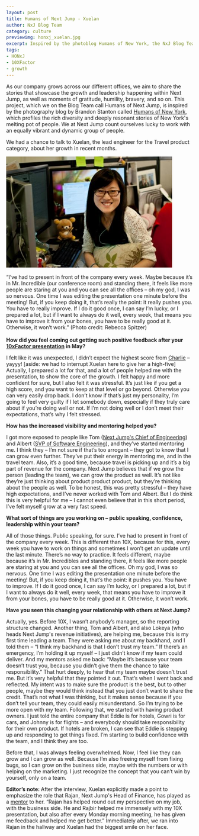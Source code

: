 ```yaml
---
layout: post
title: Humans of Next Jump - Xuelan
author: NxJ Blog Team
category: culture
previewimg: honxj_xuelan.jpg
excerpt: Inspired by the photoblog Humans of New York, the NxJ Blog Team is kicking off a project called Humans of Next Jump, aiming to share the stories that showcase the growth and leadership happening within Next Jump, as well as moments of gratitude, humility, bravery, and so on.  We had a chance to talk to Xuelan, the lead engineer for the Travel product category, about her growth in recent months.
tags:
- HONxJ
- 10XFactor
- growth
---
```


As our company grows across our different offices, we aim to share the stories that showcase the growth and leadership happening within Next Jump, as well as moments of gratitude, humility, bravery, and so on.  This project, which we on the Blog Team call Humans of Next Jump, is inspired by the photography blog by Brandon Stanton called <a href="http://www.humansofnewyork.com/">Humans of New York</a>, which profiles the rich diversity and deeply resonant stories of New York's melting pot of people.  We at Next Jump count ourselves lucky to work with an equally vibrant and dynamic group of people.

We had a chance to talk to Xuelan, the lead engineer for the Travel product category, about her growth in recent months.

![Xuelan](/images/honxj_xuelan.jpg)

<div class="imgSubtitle">“I’ve had to present in front of the company every week.    Maybe because it’s in Mr. Incredible (our conference room) and standing there, it feels like more people are staring at you and you can see all the offices –  oh my god, I was so nervous.  One time I was editing the presentation one minute before the meeting!  But, if you keep doing it, that’s really the point: it really pushes you.  You have to really improve.  If I do it good once, I can say I’m lucky, or I prepared a lot, but if I want to always do it well, every week, that means you have to improve it from your bones, you have to be really good at it.  Otherwise, it won’t work.”  (Photo credit: Rebecca Spitzer)</div>
<br/>
<b>How did you feel coming out getting such positive feedback after your <a href="https://www.nextjump.com/about/tenxfactor" target="_blank">10xFactor presentation</a> in May?</b>
 
I felt like it was unexpected, I didn’t expect the highest score from <a href="https://twitter.com/charlieykim">Charlie</a> – yayyy!  [aside: we had to interrupt Xuelan here to give her a high-five]  Actually, I prepared a lot for that, and a lot of people helped me with the presentation, to show the core of the growth.  I felt happy and more confident for sure, but I also felt it was stressful.  It’s just like if you get a high score, and you want to keep at that level or go beyond.  Otherwise you can very easily drop back.  I don’t know if that’s just my personality, I’m going to feel very guilty if I let somebody down, especially if they truly care about if you’re doing well or not.  If I’m not doing well or I don’t meet their expectations, that’s why I felt stressed.
 
<b>How has the increased visibility and mentoring helped you?</b>
 
I got more exposed to people like Tom (<a href="https://twitter.com/Thom_Fuller" target="_blank">Next Jump's Chief of Engineering</a>) and Albert (<a href="https://twitter.com/balcells" target="_blank">SVP of Software Engineering</a>), and they’ve started mentoring me.  I think they – I’m not sure if that’s too arrogant – they got to know that I can grow even further.  They’ve put their energy in mentoring me, and in the travel team.  Also, it’s a good time, because travel is picking up and it’s a big part of revenue for the company.  Next Jump believes that if we grow the person (leading the team), we can grow the product as well.  It’s not like they’re just thinking about product product product, but they’re thinking about the people as well.  To be honest, this was pretty stressful – they have high expectations, and I’ve never worked with Tom and Albert.  But I do think this is very helpful for me – I cannot even believe that in this short period, I’ve felt myself grow at a very fast speed.
 
<b>What sort of things are you working on – public speaking, confidence, leadership within your team? </b>
 
All of those things.  Public speaking, for sure.  I’ve had to present in front of the company every week.  This is different than 10X, because for this, every week you have to work on things and sometimes I won’t get an update until the last minute.  There’s no way to practice.  It feels different, maybe because it’s in Mr. Incredibles and standing there, it feels like more people are staring at you and you can see all the offices.  Oh my god, I was so nervous.  One time I was editing the presentation one minute before the meeting!  But, if you keep doing it, that’s the point: it pushes you.  You have to improve.  If I do it good once, I can say I’m lucky, or I prepared a lot, but if I want to always do it well, every week, that means you have to improve it from your bones, you have to be really good at it.  Otherwise, it won’t work.
 
<b>Have you seen this changing your relationship with others at Next Jump?</b>
 
Actually, yes.  Before 10X, I wasn’t anybody’s manager, so the reporting structure changed.  Another thing, Tom and Albert, and also Lokeya (who heads Next Jump's revenue initiatives), are helping me, because this is my first time leading a team.  They were asking me about my backhand, and I told them – “I think my backhand is that I don’t trust my team.”  If there’s an emergency, I’m holding it up myself – I just didn’t know if my team could deliver.  And my mentors asked me back: “Maybe it’s because your team doesn’t trust you, because you didn’t give them the chance to take responsibility.”  That hurt deeply, to hear that my team maybe doesn’t trust me.  But it’s very helpful that they pointed it out.  That’s when I went back and reflected.  My intent was to make sure the product is the best, but to other people, maybe they would think instead that you just don’t want to share the credit.  That’s not what I was thinking, but it makes sense because if you don’t tell your team, they could easily misunderstand.  So I’m trying to be more open with my team.  Following that, we started with having product owners.  I just told the entire company that Eddie is for hotels, Gowri is for cars, and Johnny is for flights – and everybody should take responsibility for their own product.  If hotels are broken, I can see that Eddie is stepping up and responding to get things fixed.  I’m starting to build confidence with the team, and I think they are too.
 
Before that, I was always feeling overwhelmed.  Now, I feel like they can grow and I can grow as well.  Because I’m also freeing myself from fixing bugs, so I can grow on the business side, maybe with the numbers or with helping on the marketing.  I just recognize the concept that you can’t win by yourself, only on a team.
 
<b>Editor’s note: </b>After the interview, Xuelan explicitly made a point to emphasize the role that Rajan, Next Jump's Head of Finance, has played as a <a href="http://www.nextjump.com/about/mentorship" target="_blank">mentor</a> to her.  “Rajan has helped round out my perspective on my job, with the business side.  He and Rajbir helped me immensely with my 10X presentation, but also after every Monday morning meeting, he has given me feedback and helped me get better.”  Immediately after, we ran into Rajan in the hallway and Xuelan had the biggest smile on her face.
